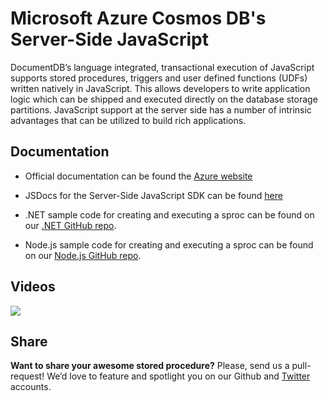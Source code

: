 # Microsoft Azure Cosmos DB's Server-Side JavaScript

DocumentDB’s language integrated, transactional execution of JavaScript supports stored procedures, triggers and user defined functions (UDFs) written natively in JavaScript. This allows developers to write application logic which can be shipped and executed directly on the database storage partitions. JavaScript support at the server side has a number of intrinsic advantages that can be utilized to build rich applications.

## Documentation

* Official documentation can be found the [Azure website](https://docs.microsoft.com/en-us/azure/cosmos-db/stored-procedures-triggers-udfs)

* JSDocs for the Server-Side JavaScript SDK can be found [here](https://azure.github.io/azure-cosmosdb-js-server/)

* .NET sample code for creating and executing a sproc can be found on our [.NET GitHub repo](https://github.com/Azure/azure-cosmos-dotnet-v3/tree/master/Microsoft.Azure.Cosmos.Samples/Usage/ServerSideScripts).

* Node.js sample code for creating and executing a sproc can be found on our [Node.js GitHub repo](https://github.com/Azure/azure-sdk-for-js/tree/master/sdk/cosmosdb/cosmos/samples/ServerSideScripts).

## Videos

<a href="https://channel9.msdn.com/Blogs/Windows-Azure/Azure-Demo-A-Quick-Intro-to-Azure-DocumentDBs-Server-Side-Javascript"><img src="http://acom.azurecomcdn.net/80C57D/blogmedia/blogmedia/2015/04/20/video-thumbnail-280x160.png"/></a>


## Share

**Want to share your awesome stored procedure?** Please, send us a pull-request! We’d love to feature and spotlight you on our Github and [Twitter](https://twitter.com/documentdb) accounts.
